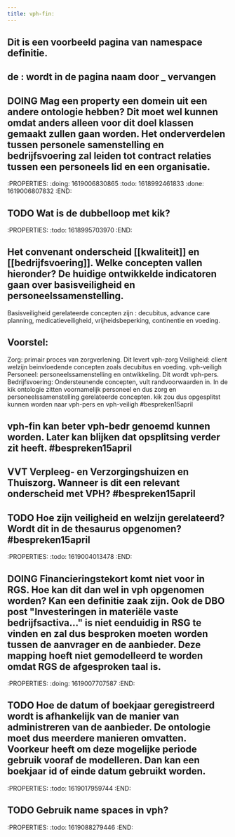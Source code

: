 ```yaml
---
title: vph-fin:
---
```


## Dit is een voorbeeld pagina van namespace definitie.
## de : wordt in de pagina naam door _ vervangen
## DOING Mag een property een domein uit een andere ontologie hebben? Dit moet wel kunnen omdat anders alleen voor dit doel klassen gemaakt zullen gaan worden. Het onderverdelen tussen personele samenstelling en bedrijfsvoering zal leiden tot contract relaties tussen een personeels lid en een organisatie.
:PROPERTIES:
:doing: 1619006830865
:todo: 1618992461833
:done: 1619006807832
:END:
## TODO Wat is de dubbelloop met kik?
:PROPERTIES:
:todo: 1618995703970
:END:
## Het convenant onderscheid [[kwaliteit]] en [[bedrijfsvoering]]. Welke concepten vallen hieronder? De huidige ontwikkelde indicatoren gaan over basisveiligheid en personeelssamenstelling. 
Basisveiligheid gerelateerde concepten zijn : decubitus, advance care planning, medicatieveiligheid, vrijheidsbeperking, continentie en voeding.
## Voorstel:
Zorg: primair proces van zorgverlening. Dit levert vph-zorg
Veiligheid: client welzijn beinvloedende concepten zoals decubitus en voeding. vph-veiligh
Personeel: personeelssamenstelling en ontwikkeling. Dit wordt vph-pers.
Bedrijfsvoering: Ondersteunende concepten, vult randvoorwaarden in. 
In de kik ontologie zitten voornamelijk personeel en dus zorg en personeelssamenstelling gerelateerde concepten. kik zou dus opgesplitst kunnen worden naar vph-pers en vph-veiligh #bespreken15april
## vph-fin kan beter vph-bedr genoemd kunnen worden. Later kan blijken dat opsplitsing verder zit heeft. #bespreken15april
## VVT Verpleeg- en Verzorgingshuizen en Thuiszorg. Wanneer is dit een relevant onderscheid met VPH? #bespreken15april
## TODO Hoe zijn veiligheid en welzijn gerelateerd? Wordt dit in de thesaurus opgenomen? #bespreken15april
:PROPERTIES:
:todo: 1619004013478
:END:
## DOING Financieringstekort komt niet voor in RGS. Hoe kan dit dan wel in vph opgenomen worden? Kan een definitie zaak zijn. Ook de DBO post "Investeringen in materiële vaste bedrijfsactiva..."  is niet eenduidig in RSG te vinden en zal dus besproken moeten worden tussen de aanvrager en de aanbieder. Deze mapping hoeft niet gemodelleerd te worden omdat RGS de afgesproken taal is.
:PROPERTIES:
:doing: 1619007707587
:END:
## TODO Hoe de datum of boekjaar geregistreerd wordt is afhankelijk van de manier van administreren van de aanbieder. De ontologie moet dus meerdere manieren omvatten. Voorkeur heeft om deze mogelijke periode gebruik vooraf de modelleren. Dan kan een boekjaar id of einde datum gebruikt worden.
:PROPERTIES:
:todo: 1619017959744
:END:
## TODO Gebruik name spaces in vph?
:PROPERTIES:
:todo: 1619088279446
:END:
